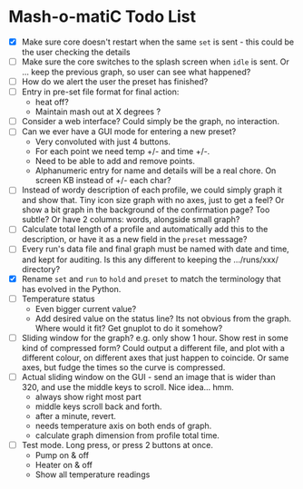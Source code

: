 # Mash-o-matiC Todo List

- [x] Make sure core doesn't restart when the same `set` is sent - this could be the user checking the details
- [ ] Make sure the core switches to the splash screen when `idle` is sent. Or ... keep the previous graph, so user can see what happened?
- [ ] How do we alert the user the preset has finished?
- [ ] Entry in pre-set file format for final action:
    - heat off? 
    - Maintain mash out at X degrees ?
- [ ] Consider a web interface? Could simply be the graph, no interaction.
- [ ] Can we ever have a GUI mode for entering a new preset?
    - Very convoluted with just 4 buttons.
    - For each point we need temp +/- and time +/-. 
    - Need to be able to add and remove points. 
    - Alphanumeric entry for name and details will be a real chore. On screen KB instead of +/- each char?
- [ ] Instead of wordy description of each profile, we could simply graph it and show that. Tiny icon size graph with no axes, just to get a feel? Or show a bit graph in the background of the confirmation page? Too subtle? Or have 2 columns: words, alongside small graph?
- [ ] Calculate total length of a profile and automatically add this to the description, or have it as a new field in the `preset` message?
- [ ] Every run's data file and final graph must be named with date and time, and kept for auditing. Is this any different to keeping the .../runs/xxx/ directory?
- [x] Rename `set` and `run` to `hold` and `preset` to match the terminology that has evolved in the Python.
- [ ] Temperature status
    - Even bigger current value?
    - Add desired value on the status line? Its not obvious from the graph. Where would it fit? Get gnuplot to do it somehow?
- [ ] Sliding window for the graph? e.g. only show 1 hour. Show rest in some kind of compressed form? Could output a different file, and plot with a different colour, on different axes that just happen to coincide. Or same axes, but fudge the times so the curve is compressed.
- [ ] Actual sliding window on the GUI - send an image that is wider than 320, and use the middle keys to scroll. Nice idea... hmm.
    - always show right most part
    - middle keys scroll back and forth.
    - after a minute, revert.
    - needs temperature axis on both ends of graph.
    - calculate graph dimension from profile total time.
- [ ] Test mode. Long press, or press 2 buttons at once.
    - Pump on & off
    - Heater on & off
    - Show all temperature readings


